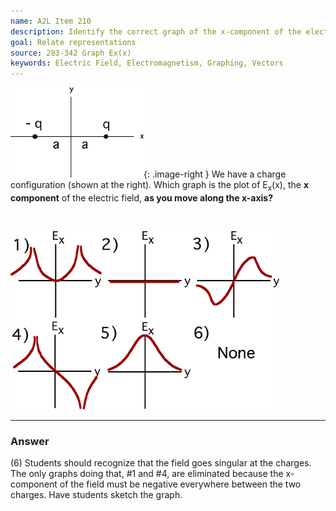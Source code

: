 ```yaml
---
name: A2L Item 210
description: Identify the correct graph of the x-component of the electric field.
goal: Relate representations
source: 283-342 Graph Ex(x)
keywords: Electric Field, Electromagnetism, Graphing, Vectors
---
```


![Item210_fig1.gif](../images/Item210_fig1.gif){: .image-right } We have a charge configuration
(shown at the right). Which graph is the plot of E<sub>x</sub>(x), the
<b>x component</b> of the electric field, <b>as you move along the
x-axis?</b>

<br clear=all>

![Item210_fig2.gif](../images/Item210_fig2.gif)

<hr/>

### Answer

(6) Students should recognize that the field goes singular at the
charges. The only graphs doing that, #1 and #4, are eliminated because
the x-component of the field must be negative everywhere between the two
charges. Have students sketch the graph.
